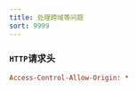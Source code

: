 ```yaml
---
title: 处理跨域等问题
sort: 9999
---
```


### `HTTP`请求头

```ini
Access-Control-Allow-Origin: *
```